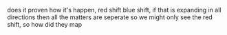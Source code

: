 does it proven how it's happen, red shift blue shift, if that is expanding in all directions then all the matters are seperate so we might only see the red shift, so how did they map 